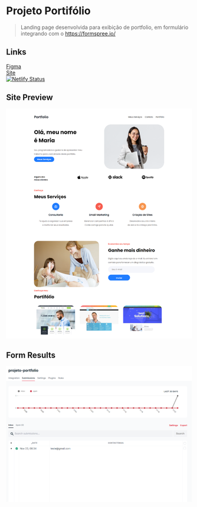 # Projeto Portifólio

> Landing page desenvolvida para exibição de portfolio, em formulário integrando com o https://formspree.io/

## Links

[Figma](https://www.figma.com/file/01T9bnpk9SZk0XbuC7tXBJ/LP-Portfolio?type=design&node-id=2-6&mode=design&t=yg1rDOokKzJCF17R-0)  
[Site](https://portfolio-rafaeldesa-dnc.netlify.app/)  
[![Netlify Status](https://api.netlify.com/api/v1/badges/ae44b6b7-d53f-4d00-b600-1e2c8ff44a27/deploy-status)](https://app.netlify.com/sites/portfolio-rafaeldesa-dnc/deploys)

## Site Preview

![](./img/sitePreview.png)

## Form Results

![](./img/formResults.png)
